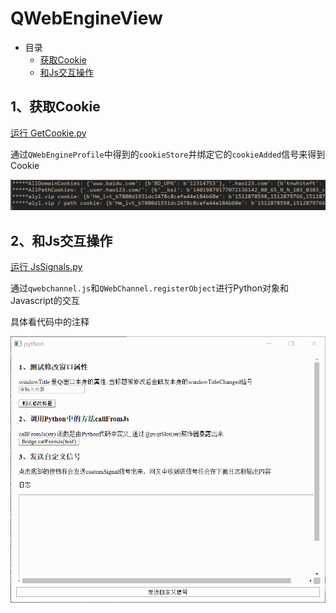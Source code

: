 # QWebEngineView

- 目录
  - [获取Cookie](#1获取Cookie)
  - [和Js交互操作](#2和Js交互操作)

## 1、获取Cookie
[运行 GetCookie.py](GetCookie.py)

通过`QWebEngineProfile`中得到的`cookieStore`并绑定它的`cookieAdded`信号来得到Cookie

![GetCookie](ScreenShot/GetCookie.png)

## 2、和Js交互操作
[运行 JsSignals.py](JsSignals.py)

通过`qwebchannel.js`和`QWebChannel.registerObject`进行Python对象和Javascript的交互

具体看代码中的注释

![JsSignals](ScreenShot/JsSignals.gif)